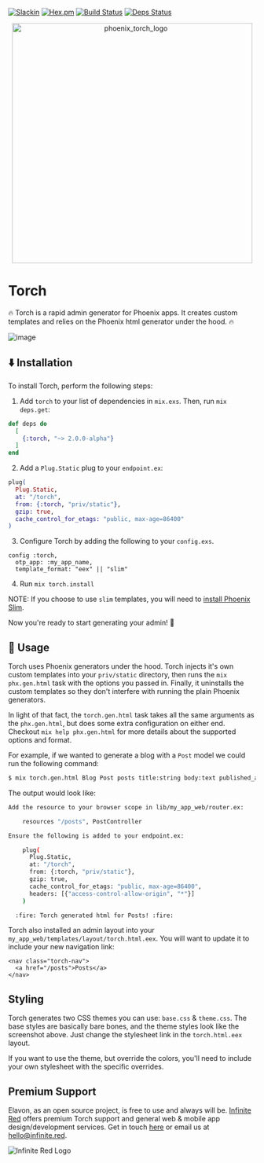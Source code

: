 [![Slackin](https://infiniteredcommunity.herokuapp.com/badge.svg)](https://infiniteredcommunity.herokuapp.com/)
[![Hex.pm](https://img.shields.io/hexpm/v/torch.svg)](https://hex.pm/packages/torch)
[![Build Status](https://semaphoreci.com/api/v1/projects/b2c7b27b-ce6c-4b1c-b2a4-df3390f80380/1368593/shields_badge.svg)](https://semaphoreci.com/ir/torch)
[![Deps Status](https://beta.hexfaktor.org/badge/all/github/infinitered/torch.svg)](https://beta.hexfaktor.org/github/infinitered/torch)

<p align="center">
  <img width="489" alt="phoenix_torch_logo" src="https://user-images.githubusercontent.com/7085617/37124853-ef17cec8-221e-11e8-97b9-bb6d13188500.png">
</p>

# Torch

🔥 Torch is a rapid admin generator for Phoenix apps. It creates custom templates and relies
on the Phoenix html generator under the hood. 🔥

![image](https://user-images.githubusercontent.com/7085617/36333572-70e3907e-132c-11e8-9ad2-bd5e98aadc7c.png)

## :arrow_down: Installation

To install Torch, perform the following steps:

1. Add `torch` to your list of dependencies in `mix.exs`. Then, run `mix deps.get`:

```elixir
def deps do
  [
    {:torch, "~> 2.0.0-alpha"}
  ]
end
```

2. Add a `Plug.Static` plug to your `endpoint.ex`:

```elixir
plug(
  Plug.Static,
  at: "/torch",
  from: {:torch, "priv/static"},
  gzip: true,
  cache_control_for_etags: "public, max-age=86400"
)
```

3. Configure Torch by adding the following to your `config.exs`.

```
config :torch,
  otp_app: :my_app_name,
  template_format: "eex" || "slim"
```

4. Run `mix torch.install`

NOTE: If you choose to use `slim` templates, you will need to [install Phoenix Slim](https://github.com/slime-lang/phoenix_slime).

Now you're ready to start generating your admin! :tada:

## :wrench: Usage

Torch uses Phoenix generators under the hood. Torch injects it's own custom templates
into your `priv/static` directory, then runs the `mix phx.gen.html` task with the options
you passed in. Finally, it uninstalls the custom templates so they don't interfere with
running the plain Phoenix generators.

In light of that fact, the `torch.gen.html` task takes all the same arguments as the `phx.gen.html`,
but does some extra configuration on either end. Checkout `mix help phx.gen.html` for more details
about the supported options and format.

For example, if we wanted to generate a blog with a `Post` model we could run the following command:

```bash
$ mix torch.gen.html Blog Post posts title:string body:text published_at:datetime published:boolean views:integer
```

The output would look like:

```bash
Add the resource to your browser scope in lib/my_app_web/router.ex:

    resources "/posts", PostController

Ensure the following is added to your endpoint.ex:

    plug(
      Plug.Static,
      at: "/torch",
      from: {:torch, "priv/static"},
      gzip: true,
      cache_control_for_etags: "public, max-age=86400",
      headers: [{"access-control-allow-origin", "*"}]
    )

  :fire: Torch generated html for Posts! :fire:
```

Torch also installed an admin layout into your `my_app_web/templates/layout/torch.html.eex`.
You will want to update it to include your new navigation link:

```
<nav class="torch-nav">
  <a href="/posts">Posts</a>
</nav>
```

## Styling

Torch generates two CSS themes you can use: `base.css` & `theme.css`.
The base styles are basically bare bones, and the theme styles look like the screenshot
above. Just change the stylesheet link in the `torch.html.eex` layout.

If you want to use the theme, but override the colors, you'll need to include your
own stylesheet with the specific overrides.

## Premium Support

Elavon, as an open source project, is free to use and always will be. [Infinite Red](https://infinite.red) offers premium Torch support and general web &
mobile app design/development services. Get in touch [here](https://infinite.red/contact) or email us at [hello@infinite.red](mailto:hello@infinite.red).

![Infinite Red Logo](https://infinite.red/images/infinite_red_logo_colored.png)